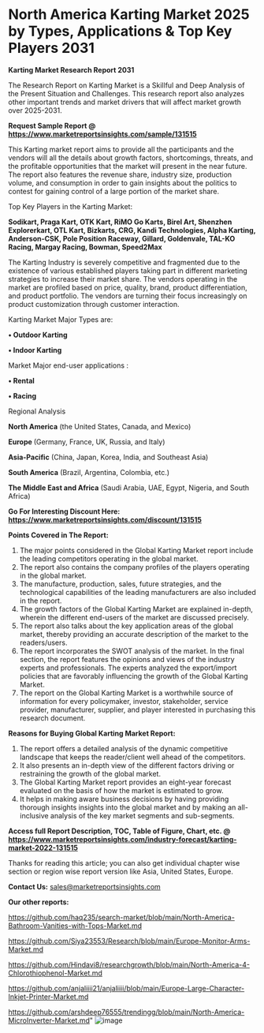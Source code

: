 # North America Karting Market 2025 by Types, Applications & Top Key Players 2031

<strong>Karting Market Research Report 2031</strong>

The Research Report on Karting Market is a Skillful and Deep Analysis of the Present Situation and Challenges. This research report also analyzes other important trends and market drivers that will affect market growth over 2025-2031.

<strong>Request Sample Report @ <a href=https://www.marketreportsinsights.com/sample/131515>https://www.marketreportsinsights.com/sample/131515</a></strong>

This Karting market report aims to provide all the participants and the vendors will all the details about growth factors, shortcomings, threats, and the profitable opportunities that the market will present in the near future. The report also features the revenue share, industry size, production volume, and consumption in order to gain insights about the politics to contest for gaining control of a large portion of the market share.

Top Key Players in the Karting Market:

<strong>Sodikart, Praga Kart, OTK Kart, RiMO Go Karts, Birel Art, Shenzhen Explorerkart, OTL Kart, Bizkarts, CRG, Kandi Technologies, Alpha Karting, Anderson-CSK, Pole Position Raceway, Gillard, Goldenvale, TAL-KO Racing, Margay Racing, Bowman, Speed2Max</strong>

The Karting Industry is severely competitive and fragmented due to the existence of various established players taking part in different marketing strategies to increase their market share. The vendors operating in the market are profiled based on price, quality, brand, product differentiation, and product portfolio. The vendors are turning their focus increasingly on product customization through customer interaction.

Karting Market Major Types are:

<strong>• Outdoor Karting

• Indoor Karting</strong>

Market Major end-user applications :

<strong>• Rental

• Racing</strong>

Regional Analysis

</u><strong><b>North America</b></strong> (the United States, Canada, and Mexico)

<strong><b>Europe </b></strong>(Germany, France, UK, Russia, and Italy)

<strong><b>Asia-Pacific</b></strong> (China, Japan, Korea, India, and Southeast Asia)

<strong><b>South America</b></strong> (Brazil, Argentina, Colombia, etc.)

<strong><b>The Middle East and Africa</b></strong> (Saudi Arabia, UAE, Egypt, Nigeria, and South Africa)

<strong>Go For Interesting Discount Here: <a href=https://www.marketreportsinsights.com/discount/131515>https://www.marketreportsinsights.com/discount/131515</a></strong>

<strong>Points Covered in The Report:</strong>
<ol>
  <li>The major points considered in the Global Karting Market report include the leading competitors operating in the global market.</li>
  <li>The report also contains the company profiles of the players operating in the global market.</li>
  <li>The manufacture, production, sales, future strategies, and the technological capabilities of the leading manufacturers are also included in the report.</li>
  <li>The growth factors of the Global Karting Market are explained in-depth, wherein the different end-users of the market are discussed precisely.</li>
  <li>The report also talks about the key application areas of the global market, thereby providing an accurate description of the market to the readers/users.</li>
  <li>The report incorporates the SWOT analysis of the market. In the final section, the report features the opinions and views of the industry experts and professionals. The experts analyzed the export/import policies that are favorably influencing the growth of the Global Karting Market.</li>
  <li>The report on the Global Karting Market is a worthwhile source of information for every policymaker, investor, stakeholder, service provider, manufacturer, supplier, and player interested in purchasing this research document.</li>
</ol>
<strong>Reasons for Buying Global Karting Market Report:</strong>

<ol>
  <li>The report offers a detailed analysis of the dynamic competitive landscape that keeps the reader/client well ahead of the competitors.</li>
  <li>It also presents an in-depth view of the different factors driving or restraining the growth of the global market.</li>
  <li>The Global Karting Market report provides an eight-year forecast evaluated on the basis of how the market is estimated to grow.</li>
  <li>It helps in making aware business decisions by having providing thorough insights insights into the global market and by making an all-inclusive analysis of the key market segments and sub-segments.</li>
</ol>
<strong>Access full Report Description, TOC, Table of Figure, Chart, etc. @ <a href=https://www.marketreportsinsights.com/industry-forecast/karting-market-2022-131515>https://www.marketreportsinsights.com/industry-forecast/karting-market-2022-131515</a></strong>


Thanks for reading this article; you can also get individual chapter wise section or region wise report version like Asia, United States, Europe.

<strong>Contact Us:</strong>
sales@marketreportsinsights.com

<strong>Our other reports:</strong>

<a href=https://github.com/haq235/search-market/blob/main/North-America-Bathroom-Vanities-with-Tops-Market.md>https://github.com/haq235/search-market/blob/main/North-America-Bathroom-Vanities-with-Tops-Market.md</a>

<a href=https://github.com/Siya23553/Research/blob/main/Europe-Monitor-Arms-Market.md>https://github.com/Siya23553/Research/blob/main/Europe-Monitor-Arms-Market.md</a>

<a href=https://github.com/Hindavi8/researchgrowth/blob/main/North-America-4-Chlorothiophenol-Market.md>https://github.com/Hindavi8/researchgrowth/blob/main/North-America-4-Chlorothiophenol-Market.md</a>

<a href=https://github.com/anjaliiii21/anjaliiii/blob/main/Europe-Large-Character-Inkjet-Printer-Market.md>https://github.com/anjaliiii21/anjaliiii/blob/main/Europe-Large-Character-Inkjet-Printer-Market.md</a>

<a href=https://github.com/arshdeep76555/trendingg/blob/main/North-America-MicroInverter-Market.md>https://github.com/arshdeep76555/trendingg/blob/main/North-America-MicroInverter-Market.md</a>"
![image](https://github.com/user-attachments/assets/89a9f27f-f8d5-46bb-9097-08314d15b3c6)
